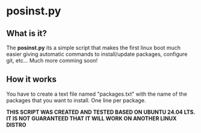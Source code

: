 # posinst.py

## What is it?
The <strong>posinst.py</strong> its a simple script that makes the first linux boot much easier giving automatic commands to install/update packages, configure git, etc...
Much more comming soon!

## How it works
You have to create a text file named "packages.txt" with the name of the packages that you want to install. One line per package.

<strong>THIS SCRIPT WAS CREATED AND TESTED BASED ON UBUNTU 24.04 LTS. IT IS NOT GUARANTEED THAT IT WILL WORK ON ANOTHER LINUX DISTRO</strong>
